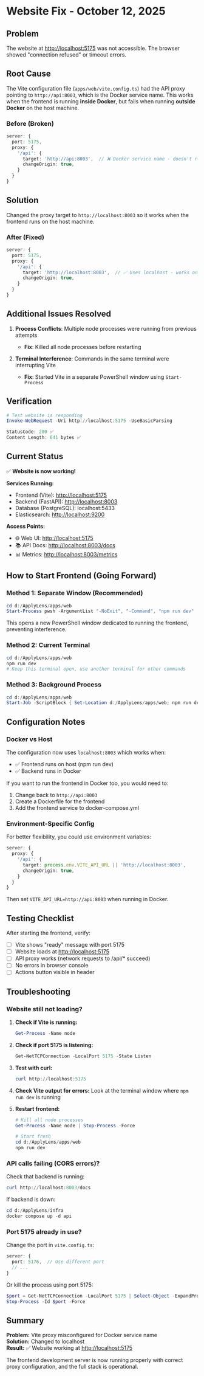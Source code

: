 # Website Fix - October 12, 2025

## Problem

The website at <http://localhost:5175> was not accessible. The browser showed "connection refused" or timeout errors.

## Root Cause

The Vite configuration file (`apps/web/vite.config.ts`) had the API proxy pointing to `http://api:8003`, which is the Docker service name. This works when the frontend is running **inside Docker**, but fails when running **outside Docker** on the host machine.

### Before (Broken)

```typescript
server: {
  port: 5175,
  proxy: {
    '/api': {
      target: 'http://api:8003',  // ❌ Docker service name - doesn't resolve on host
      changeOrigin: true,
    }
  }
}
```

## Solution

Changed the proxy target to `http://localhost:8003` so it works when the frontend runs on the host machine.

### After (Fixed)

```typescript
server: {
  port: 5175,
  proxy: {
    '/api': {
      target: 'http://localhost:8003',  // ✅ Uses localhost - works on host
      changeOrigin: true,
    }
  }
}
```

## Additional Issues Resolved

1. **Process Conflicts**: Multiple node processes were running from previous attempts
   - **Fix**: Killed all node processes before restarting

2. **Terminal Interference**: Commands in the same terminal were interrupting Vite
   - **Fix**: Started Vite in a separate PowerShell window using `Start-Process`

## Verification

```powershell
# Test website is responding
Invoke-WebRequest -Uri http://localhost:5175 -UseBasicParsing

StatusCode: 200 ✅
Content Length: 641 bytes ✅
```

## Current Status

✅ **Website is now working!**

**Services Running:**

- Frontend (Vite): <http://localhost:5175>
- Backend (FastAPI): <http://localhost:8003>
- Database (PostgreSQL): localhost:5433
- Elasticsearch: <http://localhost:9200>

**Access Points:**

- 🌐 Web UI: <http://localhost:5175>
- 📚 API Docs: <http://localhost:8003/docs>
- 📊 Metrics: <http://localhost:8003/metrics>

## How to Start Frontend (Going Forward)

### Method 1: Separate Window (Recommended)

```powershell
cd d:/ApplyLens/apps/web
Start-Process pwsh -ArgumentList "-NoExit", "-Command", "npm run dev"
```

This opens a new PowerShell window dedicated to running the frontend, preventing interference.

### Method 2: Current Terminal

```powershell
cd d:/ApplyLens/apps/web
npm run dev
# Keep this terminal open, use another terminal for other commands
```

### Method 3: Background Process

```powershell
cd d:/ApplyLens/apps/web
Start-Job -ScriptBlock { Set-Location d:/ApplyLens/apps/web; npm run dev }
```

## Configuration Notes

### Docker vs Host

The configuration now uses `localhost:8003` which works when:

- ✅ Frontend runs on host (npm run dev)
- ✅ Backend runs in Docker

If you want to run the frontend in Docker too, you would need to:

1. Change back to `http://api:8003`
2. Create a Dockerfile for the frontend
3. Add the frontend service to docker-compose.yml

### Environment-Specific Config

For better flexibility, you could use environment variables:

```typescript
server: {
  proxy: {
    '/api': {
      target: process.env.VITE_API_URL || 'http://localhost:8003',
      changeOrigin: true,
    }
  }
}
```

Then set `VITE_API_URL=http://api:8003` when running in Docker.

## Testing Checklist

After starting the frontend, verify:

- [ ] Vite shows "ready" message with port 5175
- [ ] Website loads at <http://localhost:5175>
- [ ] API proxy works (network requests to /api/* succeed)
- [ ] No errors in browser console
- [ ] Actions button visible in header

## Troubleshooting

### Website still not loading?

1. **Check if Vite is running:**

   ```powershell
   Get-Process -Name node
   ```

2. **Check if port 5175 is listening:**

   ```powershell
   Get-NetTCPConnection -LocalPort 5175 -State Listen
   ```

3. **Test with curl:**

   ```powershell
   curl http://localhost:5175
   ```

4. **Check Vite output for errors:**
   Look at the terminal window where `npm run dev` is running

5. **Restart frontend:**

   ```powershell
   # Kill all node processes
   Get-Process -Name node | Stop-Process -Force
   
   # Start fresh
   cd d:/ApplyLens/apps/web
   npm run dev
   ```

### API calls failing (CORS errors)?

Check that backend is running:

```powershell
curl http://localhost:8003/docs
```

If backend is down:

```powershell
cd d:/ApplyLens/infra
docker compose up -d api
```

### Port 5175 already in use?

Change the port in `vite.config.ts`:

```typescript
server: {
  port: 5176,  // Use different port
  // ...
}
```

Or kill the process using port 5175:

```powershell
$port = Get-NetTCPConnection -LocalPort 5175 | Select-Object -ExpandProperty OwningProcess
Stop-Process -Id $port -Force
```

## Summary

**Problem:** Vite proxy misconfigured for Docker service name  
**Solution:** Changed to localhost  
**Result:** ✅ Website working at <http://localhost:5175>  

The frontend development server is now running properly with correct proxy configuration, and the full stack is operational.
